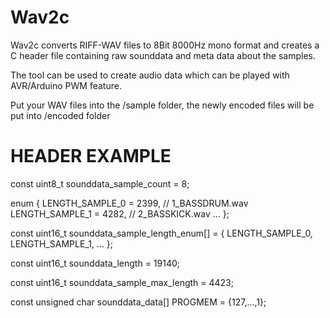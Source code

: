 # Wav2c

Wav2c converts RIFF-WAV files to 8Bit 8000Hz mono format and creates a C header file containing raw sounddata
and meta data about the samples.
  
The tool can be used to create audio data which can be played with AVR/Arduino PWM feature.  
  
Put your WAV files into the /sample folder, the newly encoded files will be put into /encoded folder


HEADER EXAMPLE
==============
	 
const uint8_t sounddata_sample_count = 8;
	
enum {
	LENGTH_SAMPLE_0 = 2399,	// 1_BASSDRUM.wav
	LENGTH_SAMPLE_1 = 4282,	// 2_BASSKICK.wav
	...
};
		
const uint16_t sounddata_sample_length_enum[] = { 
	LENGTH_SAMPLE_0,
	LENGTH_SAMPLE_1,
	...
};
		
const uint16_t sounddata_length = 19140;
		
const uint16_t sounddata_sample_max_length = 4423;
		
const unsigned char sounddata_data[] PROGMEM = {127,...,1};
 
